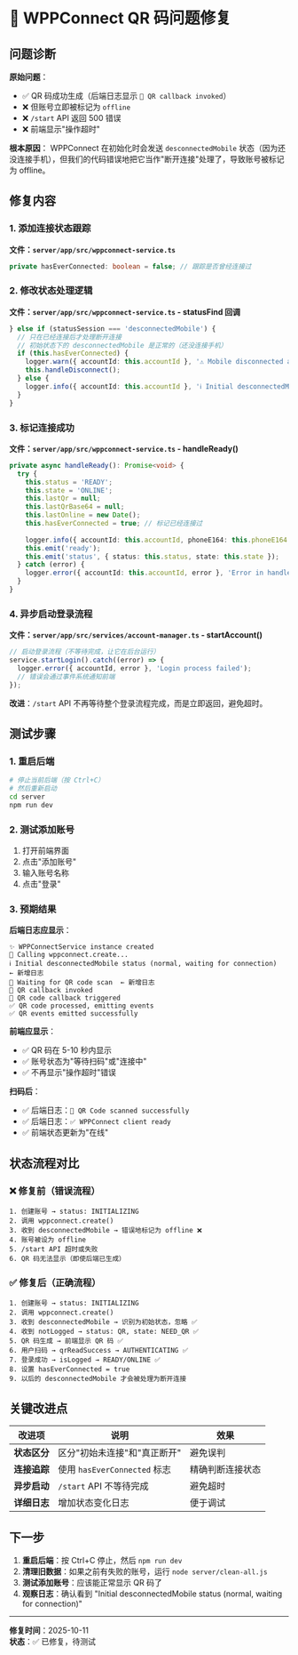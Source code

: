 # 🔧 WPPConnect QR 码问题修复

## 问题诊断

**原始问题**：
- ✅ QR 码成功生成（后端日志显示 `🎯 QR callback invoked`）
- ❌ 但账号立即被标记为 `offline`
- ❌ `/start` API 返回 500 错误
- ❌ 前端显示"操作超时"

**根本原因**：
WPPConnect 在初始化时会发送 `desconnectedMobile` 状态（因为还没连接手机），但我们的代码错误地把它当作"断开连接"处理了，导致账号被标记为 offline。

## 修复内容

### 1. 添加连接状态跟踪

**文件：`server/app/src/wppconnect-service.ts`**

```typescript
private hasEverConnected: boolean = false; // 跟踪是否曾经连接过
```

### 2. 修改状态处理逻辑

**文件：`server/app/src/wppconnect-service.ts` - statusFind 回调**

```typescript
} else if (statusSession === 'desconnectedMobile') {
  // 只在已经连接后才处理断开连接
  // 初始状态下的 desconnectedMobile 是正常的（还没连接手机）
  if (this.hasEverConnected) {
    logger.warn({ accountId: this.accountId }, '⚠️ Mobile disconnected after connection');
    this.handleDisconnect();
  } else {
    logger.info({ accountId: this.accountId }, 'ℹ️ Initial desconnectedMobile status (normal, waiting for connection)');
  }
}
```

### 3. 标记连接成功

**文件：`server/app/src/wppconnect-service.ts` - handleReady()**

```typescript
private async handleReady(): Promise<void> {
  try {
    this.status = 'READY';
    this.state = 'ONLINE';
    this.lastQr = null;
    this.lastQrBase64 = null;
    this.lastOnline = new Date();
    this.hasEverConnected = true; // 标记已经连接过
    
    logger.info({ accountId: this.accountId, phoneE164: this.phoneE164 }, '✅ WPPConnect client ready');
    this.emit('ready');
    this.emit('status', { status: this.status, state: this.state });
  } catch (error) {
    logger.error({ accountId: this.accountId, error }, 'Error in handleReady');
  }
}
```

### 4. 异步启动登录流程

**文件：`server/app/src/services/account-manager.ts` - startAccount()**

```typescript
// 启动登录流程（不等待完成，让它在后台运行）
service.startLogin().catch((error) => {
  logger.error({ accountId, error }, 'Login process failed');
  // 错误会通过事件系统通知前端
});
```

**改进**：`/start` API 不再等待整个登录流程完成，而是立即返回，避免超时。

## 测试步骤

### 1. 重启后端

```bash
# 停止当前后端（按 Ctrl+C）
# 然后重新启动
cd server
npm run dev
```

### 2. 测试添加账号

1. 打开前端界面
2. 点击"添加账号"
3. 输入账号名称
4. 点击"登录"

### 3. 预期结果

**后端日志应显示**：
```
✨ WPPConnectService instance created
🚀 Calling wppconnect.create...
ℹ️ Initial desconnectedMobile status (normal, waiting for connection)  ← 新增日志
📱 Waiting for QR code scan  ← 新增日志
🎯 QR callback invoked
📱 QR code callback triggered
✅ QR code processed, emitting events
✅ QR events emitted successfully
```

**前端应显示**：
- ✅ QR 码在 5-10 秒内显示
- ✅ 账号状态为"等待扫码"或"连接中"
- ✅ 不再显示"操作超时"错误

**扫码后**：
- ✅ 后端日志：`📱 QR Code scanned successfully`
- ✅ 后端日志：`✅ WPPConnect client ready`
- ✅ 前端状态更新为"在线"

## 状态流程对比

### ❌ 修复前（错误流程）

```
1. 创建账号 → status: INITIALIZING
2. 调用 wppconnect.create()
3. 收到 desconnectedMobile → 错误地标记为 offline ❌
4. 账号被设为 offline
5. /start API 超时或失败
6. QR 码无法显示（即使后端已生成）
```

### ✅ 修复后（正确流程）

```
1. 创建账号 → status: INITIALIZING
2. 调用 wppconnect.create()
3. 收到 desconnectedMobile → 识别为初始状态，忽略 ✅
4. 收到 notLogged → status: QR, state: NEED_QR ✅
5. QR 码生成 → 前端显示 QR 码 ✅
6. 用户扫码 → qrReadSuccess → AUTHENTICATING ✅
7. 登录成功 → isLogged → READY/ONLINE ✅
8. 设置 hasEverConnected = true
9. 以后的 desconnectedMobile 才会被处理为断开连接
```

## 关键改进点

| 改进项 | 说明 | 效果 |
|--------|------|------|
| **状态区分** | 区分"初始未连接"和"真正断开" | 避免误判 |
| **连接追踪** | 使用 `hasEverConnected` 标志 | 精确判断连接状态 |
| **异步启动** | `/start` API 不等待完成 | 避免超时 |
| **详细日志** | 增加状态变化日志 | 便于调试 |

## 下一步

1. **重启后端**：按 Ctrl+C 停止，然后 `npm run dev`
2. **清理旧数据**：如果之前有失败的账号，运行 `node server/clean-all.js`
3. **测试添加账号**：应该能正常显示 QR 码了
4. **观察日志**：确认看到 "Initial desconnectedMobile status (normal, waiting for connection)"

---

**修复时间**：2025-10-11  
**状态**：✅ 已修复，待测试

